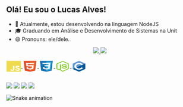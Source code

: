 ## Olá! Eu sou o Lucas Alves!

- 🔭 Atualmente, estou desenvolvendo na linguagem NodeJS
- 🎓 Graduando em Análise e Desenvolvimento de Sistemas na Unit
- 😄 Pronouns: ele/dele.

<div align="center">
  <a href="https://github.com/LucasAlvesBS">
  <img height="160em" src="https://github-readme-stats.vercel.app/api?username=LucasAlvesBS&show_icons=true&theme=tokyonight&include_all_commits=true&count_private=true"/>
  <img height="160em" src="https://github-readme-stats.vercel.app/api/top-langs/?username=LucasAlvesBS&layout=compact&langs_count=7&theme=tokyonight"/>
</div>
  
<div style="display: inline_block"><br>
  <img align="center" alt="Lucas-Js" height="30" width="40" src="https://raw.githubusercontent.com/devicons/devicon/master/icons/javascript/javascript-plain.svg">
  <img align="center" alt="Lucas-HTML" height="30" width="40" src="https://raw.githubusercontent.com/devicons/devicon/master/icons/html5/html5-original.svg">
  <img align="center" alt="Lucas-CSS" height="30" width="40" src="https://raw.githubusercontent.com/devicons/devicon/master/icons/css3/css3-original.svg">
  <img align="center" alt="Lucas-node" height="30" width="40" src="https://raw.githubusercontent.com/devicons/devicon/master/icons/nodejs/nodejs-original.svg">
  <img align="center" alt="Lucas-C" height="30" width="40" src="https://raw.githubusercontent.com/devicons/devicon/master/icons/c/c-original.svg">
</div>
  
  ##
  
  <div>
  <a href="https://www.instagram.com/lucasbatistapg" target="_blank"><img src="https://img.shields.io/badge/-Instagram-%23E4405F?style=for-the-badge&logo=instagram&logoColor=white" target="_blank"></a>
 	<a href="https://www.facebook.com/LucasAlvesBS94/" target="_blank"><img src="https://img.shields.io/badge/Facebook-1877F2?style=for-the-badge&logo=facebook&logoColor=white" target="_blank"></a>
  <a href = "mailto:lucasalvesbs6@gmail.com"><img src="https://img.shields.io/badge/-Gmail-%23333?style=for-the-badge&logo=gmail&logoColor=white" target="_blank"></a>
  <a href="https://www.linkedin.com/in/lucas-alves-090524225/" target="_blank"><img src="https://img.shields.io/badge/-LinkedIn-%230077B5?style=for-the-badge&logo=linkedin&logoColor=white" target="_blank"></a>   
  </div>
  
  ![Snake animation](https://github.com/LucasAlvesBS/LucasAlvesBS/blob/output/github-contribution-grid-snake.svg)
